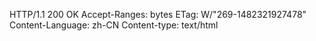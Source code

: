 HTTP/1.1 200 OK
Accept-Ranges: bytes
ETag: W/\"269-1482321927478\"
Content-Language: zh-CN
Content-type: text/html
